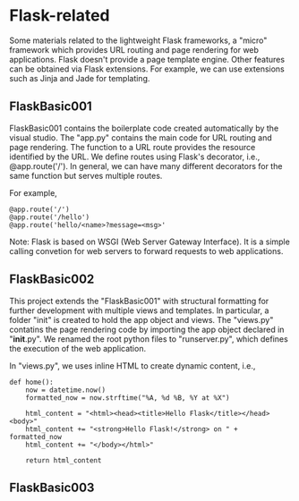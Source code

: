 # Flask-related
Some materials related to the lightweight Flask frameworks,  a "micro" framework which provides URL routing and page rendering for web applications.
Flask doesn't provide a page template engine. Other features can be obtained via Flask extensions. For example,  we can use extensions such as Jinja and Jade for templating.

## FlaskBasic001
FlaskBasic001 contains the boilerplate code created automatically by the visual studio.
The "app.py" contains the main code for URL routing and page rendering.
The function to a URL route provides the resource identified by the URL.
We define routes using Flask's decorator, i.e., @app.route('/').
In general, we can have many different decorators for the same function but serves multiple routes.

For example, 
```
@app.route('/')
@app.route('/hello')
@app.route('hello/<name>?message=<msg>'
```

Note: Flask is based on WSGI (Web Server Gateway Interface).
It is a simple calling convetion for web servers to forward requests to web applications.

## FlaskBasic002
This project extends the "FlaskBasic001" with structural formatting for further development with multiple views and templates.
In particular, a folder "init" is created to hold the app object and views.
The "views.py" contatins the page rendering code by importing the app object declared in "__init__.py".
We renamed the root python files to "runserver.py", which defines the execution of the web application.

In "views.py", we uses inline HTML to create dynamic content, i.e.,
```
def home():
    now = datetime.now()
    formatted_now = now.strftime("%A, %d %B, %Y at %X")

    html_content = "<html><head><title>Hello Flask</title></head><body>"
    html_content += "<strong>Hello Flask!</strong> on " + formatted_now
    html_content += "</body></html>"

    return html_content
```

## FlaskBasic003

